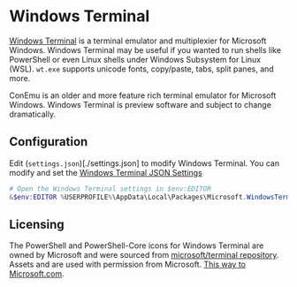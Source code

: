 # Windows Terminal

[Windows Terminal](https://github.com/microsoft/terminal) is a terminal emulator
and multiplexier for Microsoft Windows. Windows Terminal may be useful if you
wanted to run shells like PowerShell or even Linux shells under Windows Subsystem
for Linux (WSL). `wt.exe` supports unicode fonts, copy/paste, tabs, split panes,
and more.

ConEmu is an older and more feature rich terminal emulator for Microsoft Windows.
Windows Terminal is preview software and subject to change dramatically.

## Configuration

Edit (`settings.json`)[./settings.json] to modify Windows Terminal.
You can modify and set the [Windows Terminal JSON Settings](https://github.com/microsoft/terminal/blob/master/doc/user-docs/UsingJsonSettings.md)

```ps1
# Open the Windows Terminal settings in $env:EDITOR
&$env:EDITOR %USERPROFILE%\AppData\Local\Packages\Microsoft.WindowsTerminal_8wekyb3d8bbwe\LocalState\settings.json
```

## Licensing

The PowerShell and PowerShell-Core icons for Windows Terminal are owned by
Microsoft and were sourced from [microsoft/terminal repository](https://github.com/microsoft/terminal).
Assets and are used with permission from Microsoft. [This way to Microsoft.com](https://www.microsoft.com/).
